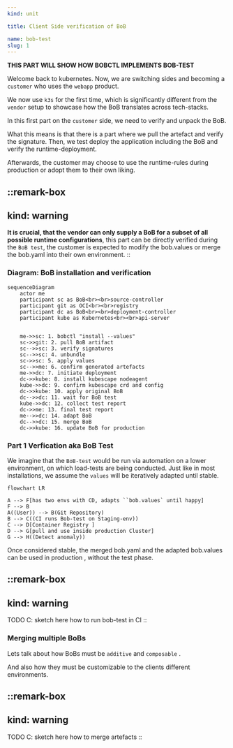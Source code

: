 ```yaml
---
kind: unit

title: Client Side verification of BoB

name: bob-test
slug: 1
---
```


__THIS PART WILL SHOW HOW BOBCTL IMPLEMENTS BOB-TEST__

Welcome back to kubernetes. Now, we are switching sides and becoming a `customer` who uses the `webapp` product.

We now use `k3s` for the first time, which is significantly different from the `vendor` setup to showcase how the BoB translates across tech-stacks.

In this first part on the `customer` side, we need to verify and unpack the BoB.

What this means is that there is a part where we pull the artefact and verify the signature.
Then, we test deploy the application including the BoB and verify the runtime-deployment.

Afterwards, the customer may choose to use the runtime-rules during production or adopt them to their own liking.




::remark-box
---
kind: warning
---
__It is crucial, that the vendor can only supply a BoB for a __subset__ of all possible runtime configurations__, this part can
be directly verified during the `BoB test`, the customer is expected to modify the bob.values or merge the bob.yaml into 
their own environment.
::

### Diagram: BoB installation and verification 

```mermaid
sequenceDiagram
    actor me
    participant sc as BoB<br><br>source-controller
    participant git as OCI<br><br>registry
    participant dc as BoB<br><br>deployment-controller
    participant kube as Kubernetes<br><br>api-server


    me->>sc: 1. bobctl "install --values"
    sc->>git: 2. pull BoB artifact
    sc-->>sc: 3. verify signatures
    sc-->>sc: 4. unbundle
    sc->>sc: 5. apply values
    sc-->>me: 6. confirm generated artefacts
    me->>dc: 7. initiate deployment
    dc->>kube: 8. install kubescape nodeagent
    kube->>dc: 9. confirm kubescape crd and config
    dc->>kube: 10. apply original BoB
    dc-->>dc: 11. wait for BoB test
    kube->>dc: 12. collect test report
    dc->>me: 13. final test report
    me-->>dc: 14. adapt BoB
    dc-->>dc: 15. merge BoB
    dc->>kube: 16. update BoB for production
```

### Part 1 Verfication aka BoB Test

We imagine that the `BoB-test` would be run via automation on a lower environment, on which load-tests are being conducted.
Just like in most installations, we assume the `values` will be iteratively adapted until stable.

```mermaid
flowchart LR

A --> F[has two envs with CD, adapts ``bob.values` until happy]
F --> B
A((User)) --> B(Git Repository)
B --> C((CI runs Bob-test on Staging-env))
C --> D[Container Registry ]
D --> G[pull and use inside production Cluster]
G --> H((Detect anomaly))
```

Once considered stable, the merged bob.yaml and the adapted bob.values can be used in production , without the test phase.


::remark-box
---
kind: warning
---
TODO C: sketch here how to run bob-test in CI
::

### Merging multiple BoBs 

Lets talk about how BoBs must be `additive` and `composable` .

And also how they must be customizable to the clients different environments. 


::remark-box
---
kind: warning
---
TODO C: sketch here how to merge artefacts
::

